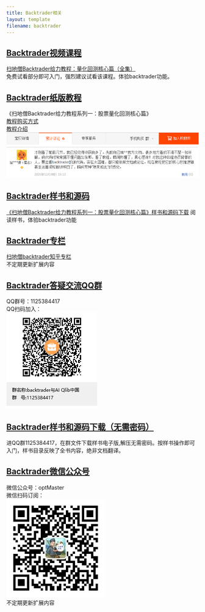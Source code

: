 ```yaml
---
title: Backtrader相关
layout: template
filename: backtrader
--- 
```


## <u>Backtrader视频课程</u>
[扫地僧Backtrader给力教程：量化回测核心篇（全集）](https://ke.qq.com/course/package/29579?tuin=a980d4cc)
<br/>免费试看部分即可入门，强烈建议试看该课程。体验backtrader功能。


## <u>Backtrader纸版教程</u>
《扫地僧Backtrader给力教程系列一：股票量化回测核心篇》
<br/>[教程购买方式](https://item.taobao.com/item.htm?spm=a1z10.1-c.w4004-23047916382.3.75771ec7N5YzQu&id=632262273672)
<br/>[教程介绍](https://zhuanlan.zhihu.com/p/273377912)
<br/>![avatar](读者评价.png "读者评价")

## <u>Backtrader样书和源码</u>
[《扫地僧Backtrader给力教程系列一：股票量化回测核心篇》样书和源码下载](https://github.com/quantcn/quantcn.github.io/raw/master/%E6%A0%B7%E4%B9%A6%E5%92%8C%E6%BA%90%E7%A0%811.486.zip)
阅读样书，体验backtrader功能

## <u>Backtrader专栏</u>
[扫地僧backtrader知乎专栏](https://www.zhihu.com/column/c_1282044751274045440)
<br/>不定期更新扩展内容

## <u>Backtrader答疑交流QQ群</u>
QQ群号：1125384417
<br/>QQ扫码加入：
<br/>![avatar](QQ群二维码.png)

## <u>Backtrader样书和源码下载（无需密码）</u>
进QQ群1125384417，在群文件下载样书电子版,解压无需密码。按样书操作即可入门，样书目录反映了全书内容，绝非文档翻译。


## <u>Backtrader微信公众号</u>
微信公众号：optMaster
<br/>微信扫码订阅：
<br/>![avatar](微信公众号二维码.jpg)
<br/>不定期更新扩展内容

